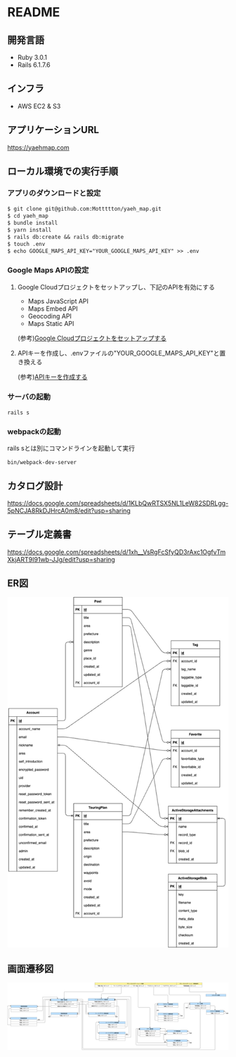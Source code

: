 # README
## 開発言語
- Ruby 3.0.1
- Rails 6.1.7.6
## インフラ
- AWS EC2 & S3
## アプリケーションURL
https://yaehmap.com
## ローカル環境での実行手順
### アプリのダウンロードと設定
~~~
$ git clone git@github.com:Mottttton/yaeh_map.git
$ cd yaeh_map
$ bundle install
$ yarn install
$ rails db:create && rails db:migrate
$ touch .env
$ echo GOOGLE_MAPS_API_KEY="YOUR_GOOGLE_MAPS_API_KEY" >> .env
~~~
### Google Maps APIの設定
1. Google Cloudプロジェクトをセットアップし、下記のAPIを有効にする
    - Maps JavaScript API
    - Maps Embed API
    - Geocoding API
    - Maps Static API

    (参考)[Google Cloudプロジェクトをセットアップする](https://developers.google.com/maps/documentation/javascript/cloud-setup?hl=ja&_gl=1*1h92l89*_up*MQ..*_ga*MTMwNjI0NDUyMy4xNzIyNTY4NDI5*_ga_NRWSTWS78N*MTcyMjU2ODQyOC4xLjAuMTcyMjU2ODQyOC4wLjAuMA..)
2. APIキーを作成し、.envファイルの"YOUR_GOOGLE_MAPS_API_KEY"と置き換える

    (参考)[APIキーを作成する](https://developers.google.com/maps/documentation/javascript/get-api-key?hl=ja&_gl=1*136gjer*_up*MQ..*_ga*MTMwNjI0NDUyMy4xNzIyNTY4NDI5*_ga_NRWSTWS78N*MTcyMjU2ODQyOC4xLjAuMTcyMjU2ODQyOC4wLjAuMA..)
### サーバの起動
~~~
rails s
~~~
### webpackの起動
rails sとは別にコマンドラインを起動して実行
~~~
bin/webpack-dev-server
~~~
## カタログ設計
https://docs.google.com/spreadsheets/d/1KLbQwRTSX5NL1LeW82SDRLgg-5pNCJA8RkDJHrcA0m8/edit?usp=sharing
## テーブル定義書
https://docs.google.com/spreadsheets/d/1xh__VsRgFcSfyQD3rAxc1OgfvTmXkjART9I91wb-JJg/edit?usp=sharing
## ER図
![ER図](/img/readme/er.png)
## 画面遷移図
![画面遷移図](/img/readme/screen_transition.png)